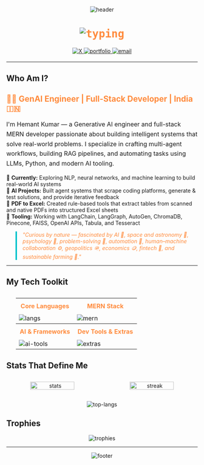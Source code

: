 <div align="center">
  <img src="https://capsule-render.vercel.app/api?type=waving&color=gradient&height=150&section=header&text=Hemant%20Kumar&fontSize=40&fontColor=FFFFFF&animation=fadeIn&gradientColors=FF8B3D,00C4CC" alt="header"/>

  <h1 style="color: #FF8B3D; font-family: 'JetBrains Mono', monospace;">
    <img src="https://readme-typing-svg.herokuapp.com?font=JetBrains+Mono&weight=700&size=25&duration=2500&color=FF8B3D&center=true&vCenter=true&width=600&lines=Hey%2C+I’m+Hemant!+👋;Gen+AI+Engineer+%7C+MERN+Developer+✨;Building+Smart+AI+Systems+🤖;Let’s+Innovate+Together+🚀" alt="typing"/>
  </h1>

  <div style="margin: 20px 0;">
    <a href="https://x.com/HemantK66009549" target="_blank">
      <img src="https://img.shields.io/badge/X-FF8B3D?style=for-the-badge&logo=x&logoColor=white&labelColor=00C4CC" alt="X" />
    </a>
    <a href="https://hemantsinha01.github.io/Hemant-kumar-portfolio/" target="_blank">
      <img src="https://img.shields.io/badge/Portfolio-FF8B3D?style=for-the-badge&logo=vercel&logoColor=white&labelColor=00C4CC" alt="portfolio" />
    </a>
    <a href="mailto:hemantkrsinha01@gmail.com">
      <img src="https://img.shields.io/badge/Email-FF8B3D?style=for-the-badge&logo=gmail&logoColor=white&labelColor=00C4CC" alt="email" />
    </a>
  </div>
</div>

---

## Who Am I?

<div align="left" style="max-width: 800px; margin: 0 auto;">
  <h2 style="color: #FF8B3D;">👨‍💻 GenAI Engineer | Full-Stack Developer | India 🇮🇳</h2>
  <p style="font-size: 16px; line-height: 1.6;">
    I'm Hemant Kumar — a Generative AI engineer and full-stack MERN developer passionate about building intelligent systems that solve real-world problems. I specialize in crafting multi-agent workflows, building RAG pipelines, and automating tasks using LLMs, Python, and modern AI tooling.
  </p>

  <ul style="list-style: none; padding: 0;">
    <li>🚀 <strong>Currently:</strong> Exploring NLP, neural networks, and machine learning to build real-world AI systems</li>
    <li>🤖 <strong>AI Projects:</strong> Built agent systems that scrape coding platforms, generate & test solutions, and provide iterative feedback</li>
    <li>📄 <strong>PDF to Excel:</strong> Created rule-based tools that extract tables from scanned and native PDFs into structured Excel sheets</li>
    <li>🧠 <strong>Tooling:</strong> Working with LangChain, LangGraph, AutoGen, ChromaDB, Pinecone, FAISS, OpenAI APIs, Tabula, and Tesseract</li>
  </ul>

  <blockquote style="border-left: 4px solid #00C4CC; padding-left: 15px; color: #FF8B3D; font-style: italic;">
    "Curious by nature — fascinated by AI 🤖, space and astronomy 🌌, psychology 🧠, problem-solving 🧩, automation 🔁, human–machine collaboration ⚙️, geopolitics 🪖, economics 🪙, fintech 💸, and sustainable farming 🌴."
  </blockquote>
</div>

---

## My Tech Toolkit

<div align="center" style="margin: 30px 0;">
  <table style="border-collapse: collapse; width: 90%;">
    <tr>
      <th style="color: #FF8B3D; padding: 10px;">Core Languages</th>
      <th style="color: #FF8B3D; padding: 10px;">MERN Stack</th>
    </tr>
    <tr>
      <td><img src="https://skillicons.dev/icons?i=python,js,cpp,html,css&theme=dark" alt="langs"/></td>
      <td><img src="https://skillicons.dev/icons?i=mongodb,express,react,nodejs&theme=dark" alt="mern"/></td>
    </tr>
    <tr>
      <th style="color: #FF8B3D; padding: 10px;">AI & Frameworks</th>
      <th style="color: #FF8B3D; padding: 10px;">Dev Tools & Extras</th>
    </tr>
    <tr>
      <td>
        <img src="https://skillicons.dev/icons?i=openai,LangChain, LangGraph, AutoGen, Pinecone,vscode&theme=dark" alt="ai-tools"/>
        <br />
      </td>
      <td>
        <img src="https://skillicons.dev/icons?i=git,github,postman,tailwind,redux,firebase&theme=dark" alt="extras"/>
      </td>
    </tr>
  </table>
</div>

## Stats That Define Me

<div align="center" style="display: flex; justify-content: space-between; max-width: 900px; margin: 30px auto;">
  <img src="https://github-readme-stats.vercel.app/api?username=hemantsinha01&theme=radical&show_icons=true&hide_border=true&bg_color=1A1B27&title_color=FF8B3D&icon_color=00C4CC&text_color=FFFFFF" alt="stats" width="48%"/>
  <img src="https://github-readme-streak-stats.herokuapp.com?user=hemantsinha01&theme=radical&hide_border=true&background=1A1B27&stroke=FF8B3D&ring=00C4CC&fire=FF8B3D&currStreakLabel=FF8B3D" alt="streak" width="48%"/>
</div>

<div align="center">
  <img src="https://github-readme-stats.vercel.app/api/top-langs?username=hemantsinha01&theme=radical&layout=compact&hide_border=true&bg_color=1A1B27&title_color=FF8B3D&text_color=FFFFFF" alt="top-langs"/>
</div>

## Trophies

<p align="center">
  <img src="https://github-profile-trophy.vercel.app/?username=hemantsinha01&theme=onedark&no-frame=true&margin-w=15&row=1&column=6&title_color=FF8B3D&label_color=00C4CC" alt="trophies"/>
</p>

---

<div align="center">
  <img src="https://capsule-render.vercel.app/api?type=waving&color=gradient&height=100&section=footer&animation=fadeIn&gradientColors=FF8B3D,00C4CC" alt="footer"/>
</div>
